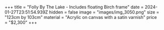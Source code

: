 +++
title = "Folly By The Lake - Includes floating Birch frame"
date = 2024-01-27T23:51:54.939Z
hidden = false
image = "images/img_3050.png"
size = "123cm by 103cm"
material = "Acrylic on canvas with a satin varnish"
price = "$2,300"
+++
